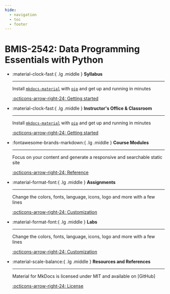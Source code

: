 ```yaml
---
hide:
  - navigation
  - toc
  - footer
---
```

# **BMIS-2542: Data Programming Essentials with Python**


<div class="grid cards" markdown>

-   :material-clock-fast:{ .lg .middle } __Syllabus__

    ---

    Install [`mkdocs-material`](#) with [`pip`](#) and get up
    and running in minutes

    [:octicons-arrow-right-24: Getting started](#)

-   :material-clock-fast:{ .lg .middle } __Instructor's Office & Classroom__

    ---

    Install [`mkdocs-material`](#) with [`pip`](#) and get up
    and running in minutes

    [:octicons-arrow-right-24: Getting started](#)

-   :fontawesome-brands-markdown:{ .lg .middle } __Course Modules__

    ---

    Focus on your content and generate a responsive and searchable static site

    [:octicons-arrow-right-24: Reference](#)

-   :material-format-font:{ .lg .middle } __Assignments__

    ---

    Change the colors, fonts, language, icons, logo and more with a few lines

    [:octicons-arrow-right-24: Customization](#)

-   :material-format-font:{ .lg .middle } __Labs__

    ---

    Change the colors, fonts, language, icons, logo and more with a few lines

    [:octicons-arrow-right-24: Customization](#)

-   :material-scale-balance:{ .lg .middle } __Resources and References__

    ---

    Material for MkDocs is licensed under MIT and available on [GitHub]

    [:octicons-arrow-right-24: License](#)

</div>